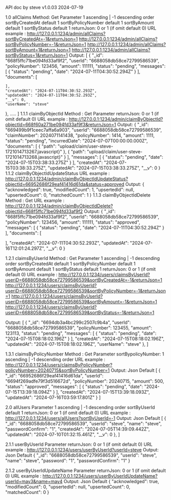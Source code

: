 API doc by steve v1.0.03  2024-07-19


1.0 allClaims
Method: Get
Parameter 
1 ascending |  -1 descending order
sortByCreatedAt default 1
sortByPolicyNumber default 1
sortByAmount default 1
sortByStatus default 1
returnJson: 0 or 1 (if omit default 0)
URL example :
http://127.0.0.1:1234/admin/allClaims?sortByCreatedAt=-1&returnJson=1
http://127.0.0.1:1234/admin/allClaims?sortByPolicyNumber=-1&returnJson=1
http://127.0.0.1:1234/admin/allClaims?sortByAmount=1&returnJson=1
http://127.0.0.1:1234/admin/allClaims?sortByStatus=1&returnJson=1
Output:
[
  {
    "_id": "668f5ffc71be094fd33af9f2",
    "userId": "6688058db58ce72799586539",
    "policyNumber": 123456,
    "amount": 111111,
    "status": "pending",
    "messages": [
      {
        "status": "pending",
        "date": "2024-07-11T04:30:52.294Z"
      }
    ],
    "documents": [
      
    ],
    "createdAt": "2024-07-11T04:30:52.293Z",
    "updatedAt": "2024-07-11T04:30:52.293Z",
    "__v": 0,
    "userName": "steve"
  },
 …..
]
1.1.1 claimByObjectId
Method : Get
Parameter 
returnJson: 0 or 1 (if omit default 0)
URL example :
http://127.0.0.1:1234/admin/claimByObjectId?objectId=668f60a271be094fd33af9f3&returnJson=1
Output:
{
  "_id": "669499b9f1ceec7affa6a903",
  "userId": "6688058db58ce72799586539",
  "claimNumber": 2024071141438,
  "policyNumber": 1414,
  "amount": 1111,
  "status": "pending",
  "incurredDate": "2024-07-07T00:00:00.000Z",
  "documents": [
    {
      "path": "upload/claim/user-steve-1721014713267.javascript}"
    },
    {
      "path": "upload/claim/user-steve-1721014713268.javascript}"
    }
  ],
  "messages": [
    {
      "status": "pending",
      "date": "2024-07-15T03:38:33.275Z"
    }
  ],
  "createdAt": "2024-07-15T03:38:33.275Z",
  "updatedAt": "2024-07-15T03:38:33.275Z",
  "__v": 0
}
1.1.2 claimByObjectIdUpdateStatus
URL example :
http://127.0.0.1:1234/admin/claimByObjectIdUpdateStatus?objectId=66952686f29eaf41416d61da&status=approved
Output:
{
  "acknowledged": true,
  "modifiedCount": 1,
  "upsertedId": null,
  "upsertedCount": 0,
  "matchedCount": 1
}
1.1.3 claimByObjectIdDelete
Method : Get
URL example :
http://127.0.0.1:1234/admin/claimByObjectIdDelete?objectId=668f5ffc71be094fd33af9f2
Output:
{
  "_id": "668f5ffc71be094fd33af9f2",
  "userId": "6688058db58ce72799586539",
  "policyNumber": 123456,
  "amount": 111111,
  "status": "approved",
  "messages": [
    {
      "status": "pending",
      "date": "2024-07-11T04:30:52.294Z"
    }
  ],
  "documents": [
    
  ],
  "createdAt": "2024-07-11T04:30:52.293Z",
  "updatedAt": "2024-07-16T12:01:24.297Z",
  "__v": 0
}


1.2.1 claimsByUserId
Method : Get
Parameter 
1 ascending |  -1 descending order
sortByCreatedAt default 1
sortByPolicyNumber default 1
sortByAmount default 1
sortByStatus default 1
returnJson: 0 or 1 (if omit default 0)
URL example :
http://127.0.0.1:1234/users/claimsByUserId?useriD=6688058db58ce72799586539&sortByCreatedAt=-1&returnJson=1
http://127.0.0.1:1234/users/claimsByUserId?useriD=6688058db58ce72799586539&sortByPolicyNumber=-1&returnJson=1
http://127.0.0.1:1234/users/claimsByUserId?useriD=6688058db58ce72799586539&sortByAmount=-1&returnJson=1
http://127.0.0.1:1234/users/claimsByUserId?useriD=6688058db58ce72799586539&sortByStatus=-1&returnJson=1

Output:
[
  {
    "_id": "6694db3a4bc299c2507c9b4a",
    "userId": "6688058db58ce72799586539",
    "policyNumber": 123455,
    "amount": 123113,
    "status": "pending",
    "messages": [
      {
        "status": "pending",
        "date": "2024-07-15T08:18:02.196Z"
      }
    ],
    "createdAt": "2024-07-15T08:18:02.196Z",
    "updatedAt": "2024-07-15T08:18:02.196Z",
    "userName": "steve"
  },
]

1.3.1  claimsByPolicyNumber
Method : Get
Parameter 
sortBypolicyNumber: 1 ascending |  -1 descending order
URL example :
http://127.0.0.1:1234/users/claimsByPolicyNumber?policyNumber=20240715&sortByPolicyNumber=1
Output: Json Default
[
  {
    "_id": "66952686f29eaf41416d61da",
    "userId": "6694f269adfe79f3d516672d",
    "policyNumber": 20240715,
    "amount": 500,
    "status": "approved",
    "messages": [
      {
        "status": "pending",
        "date": "2024-07-15T13:39:18.094Z"
      }
    ],
    "createdAt": "2024-07-15T13:39:18.093Z",
    "updatedAt": "2024-07-16T03:59:17.801Z"
  }
]


2.0 allUsers
Parameter 
1 ascending |  -1 descending order
sortByUserId default 1
returnJson: 0 or 1 (if omit default 0)
URL example :
http://127.0.0.1:1234/users/allUsers?sortByUserId=-1
Output: Json Default
 [ {
    "_id": "6688058db58ce72799586539",
    "userId": "steve",
    "name": "steve",
    "passwordConfirm": "1",
    "createdAt": "2024-07-05T14:39:09.442Z",
    "updatedAt": "2024-07-10T01:32:15.461Z",
    "__v": 0
  },
]


2.1.1 userByUserId
Parameter 
returnJson: 0 or 1 (if omit default 0)
URL example :
http://127.0.0.1:1234/users/userByUserId?userId=steve
Output: Json Default
{
  "_id": "6688058db58ce72799586539",
  "userId": "steve",
  "name": "steve",
  "password": "1",
  "passwordConfirm": "1"
}

2.1.2 userByUserIdUpdateName
Parameter 
returnJson: 0 or 1 (if omit default 0)
URL example :
http://127.0.0.1:1234/users/userByUserIdUpdateName?userId=may3&name=may4
Output: Json Default
{
  "acknowledged": true,
  "modifiedCount": 0,
  "upsertedId": null,
  "upsertedCount": 0,
  "matchedCount": 0
}



